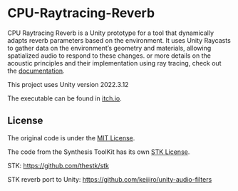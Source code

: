 # CPU-Raytracing-Reverb
CPU Raytracing Reverb is a Unity prototype for a tool that dynamically adapts
reverb parameters based on the environment. It uses Unity Raycasts to gather
data on the environment’s geometry and materials, allowing spatialized audio
to respond to these changes. or more details on the acoustic principles and
their implementation using ray tracing, check out the [documentation](./docs/Adaptive_Reverberation_in_Unity_Games-Albert_Madrenys.pdf).

This project uses Unity version 2022.3.12

The executable can be found in [itch.io](https://albertmadrenys.itch.io/cpu-raytracing-reverb).

## License

The original code is under the [MIT License](./LICENSE).

The code from the Synthesis ToolKit has its own [STK License](./LICENSE-STK).

STK:
https://github.com/thestk/stk

STK reverb port to Unity:
https://github.com/keijiro/unity-audio-filters

